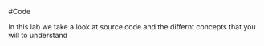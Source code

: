 #Code

In this lab we take a look at source code and the differnt concepts that you will to understand